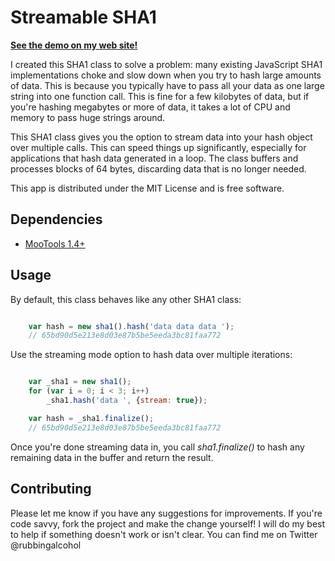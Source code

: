 Streamable SHA1
================
**[See the demo on my web site!](http://rubbingalcoholic.com/demos/sha1.html)**

I created this SHA1 class to solve a problem: many existing JavaScript SHA1
implementations choke and slow down when you try to hash large amounts of data.
This is because you typically have to pass all your data as one large string
into one function call. This is fine for a few kilobytes of data, but if you're
hashing megabytes or more of data, it takes a lot of CPU and memory to pass
huge strings around.

This SHA1 class gives you the option to stream data into your hash object over
multiple calls. This can speed things up significantly, especially for
applications that hash data generated in a loop. The class buffers and
processes blocks of 64 bytes, discarding data that is no longer needed.

This app is distributed under the MIT License and is free software.


Dependencies
------------
* [MooTools 1.4+](http://mootools.net/)


Usage
------------
By default, this class behaves like any other SHA1 class:

```javascript

    var hash = new sha1().hash('data data data ');
    // 65bd90d5e213e8d03e87b5be5eeda3bc81faa772
```

Use the streaming mode option to hash data over multiple iterations:

```javascript

    var _sha1 = new sha1();
    for (var i = 0; i < 3; i++)
        _sha1.hash('data ', {stream: true});

    var hash = _sha1.finalize();
    // 65bd90d5e213e8d03e87b5be5eeda3bc81faa772
```

Once you're done streaming data in, you call _sha1.finalize()_ to hash any
remaining data in the buffer and return the result.

Contributing
------------
Please let me know if you have any suggestions for improvements. If you're code
savvy, fork the project and make the change yourself! I will do my best to help
if something doesn't work or isn't clear. You can find me on Twitter
@rubbingalcohol